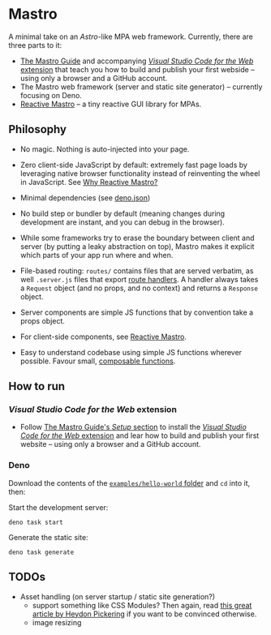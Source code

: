 # Mastro

A *m*inimal take on an *Astro*-like MPA web framework. Currently, there are three parts to it:

- [The Mastro Guide](https://mastrojs.github.io/) and accompanying [_Visual Studio Code for the Web_ extension](https://marketplace.visualstudio.com/items?itemName=mastro.mastro-vscode-extension) that teach you how to build and publish your first webside – using only a browser and a GitHub account.
- The Mastro web framework (server and static site generator) – currently focusing on Deno.
- [Reactive Mastro](https://mastrojs.github.io/reactive/) – a tiny reactive GUI library for MPAs.


## Philosophy

- No magic. Nothing is auto-injected into your page.

- Zero client-side JavaScript by default: extremely fast page loads by leveraging native browser functionality instead of reinventing the wheel in JavaScript. See [Why Reactive Mastro?](https://mastrojs.github.io/reactive/why-reactive-mastro/)

- Minimal dependencies (see [deno.json](deno.json))

- No build step or bundler by default (meaning changes during development are instant, and you can debug in the browser).

- While some frameworks try to erase the boundary between client and server (by putting a leaky abstraction on top), Mastro makes it explicit which parts of your app run where and when.

- File-based routing: `routes/` contains files that are served verbatim, as well `.server.js` files that export [route handlers](https://blog.val.town/blog/the-api-we-forgot-to-name/). A handler always takes a `Request` object (and no props, and no context) and returns a `Response` object.

- Server components are simple JS functions that by convention take a props object.

- For client-side components, see [Reactive Mastro](https://mastrojs.github.io/reactive/).

- Easy to understand codebase using simple JS functions wherever possible. Favour small, [composable functions](https://mb21.github.io/blog/2021/09/11/composable-abstractions.html).


## How to run

### _Visual Studio Code for the Web_ extension

- Follow [The Mastro Guide's _Setup_ section](https://mastrojs.github.io/guides/setup/) to install the [_Visual Studio Code for the Web_ extension](https://marketplace.visualstudio.com/items?itemName=mastro.mastro-vscode-extension) and lear how to build and publish your first website – using only a browser and a GitHub account.

### Deno

Download the contents of the [`examples/hello-world` folder](examples/hello-world/) and `cd` into it, then:

Start the development server:

    deno task start

Generate the static site:

    deno task generate


## TODOs

- Asset handling (on server startup / static site generation?)
  - support something like CSS Modules? Then again, read [this great article by Heydon Pickering](https://www.smashingmagazine.com/2016/11/css-inheritance-cascade-global-scope-new-old-worst-best-friends/) if you want to be convinced otherwise.
  - image resizing
